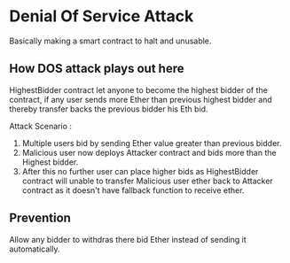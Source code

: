 # Denial Of Service Attack

Basically making a smart contract to halt and unusable.


## How DOS attack plays out here 
HighestBidder contract let anyone to become the highest bidder of the contract, if any user sends more Ether than previous highest bidder and thereby transfer backs the previous bidder his Eth bid.

Attack Scenario :
1. Multiple users bid by sending Ether value greater than previous bidder.
2. Malicious user now deploys Attacker contract and bids more than the Highest bidder.
3. After this no further user can place higher bids as HighestBidder contract will unable to transfer Malicious user ether back to Attacker contract as it doesn't have fallback function to receive ether.


 ## Prevention 
 Allow any bidder to withdras there bid Ether instead of sending it automatically.
